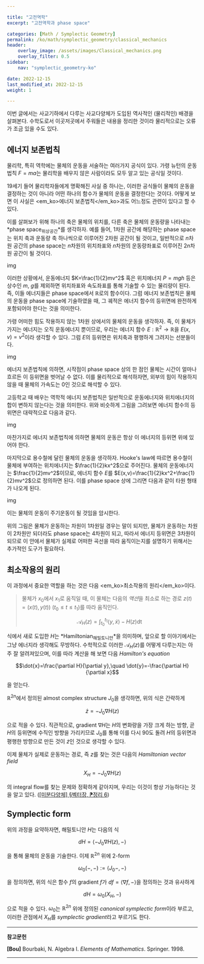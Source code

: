 ```yaml
---

title: "고전역학"
excerpt: "고전역학과 phase space"

categories: [Math / Symplectic Geometry]
permalink: /ko/math/symplectic_geometry/classical_mechanics
header:
    overlay_image: /assets/images/Classical_mechanics.png
    overlay_filter: 0.5
sidebar: 
    nav: "symplectic_geometry-ko"

date: 2022-12-15
last_modified_at: 2022-12-15
weight: 1

---
```


이번 글에서는 사교기하에서 다루는 사교다양체가 도입된 역사적인 (물리적인) 배경을 살펴본다. 수학도로서 이곳저곳에서 주워들은 내용을 정리한 것이라 물리적으로는 오류가 조금 있을 수도 있다.

## 에너지 보존법칙

물리학, 특히 역학에는 물체의 운동을 서술하는 여러가지 공식이 있다. 가령 뉴턴의 운동법칙 $F=ma$는 물리학을 배우지 않은 사람이라도 모두 알고 있는 공식일 것이다. 

19세기 들어 물리학자들에게 명확해진 사실 중 하나는, 이러한 공식들이 물체의 운동을 결정하는 것이 아니라 어떤 하나의 함수가 물체의 운동을 결정한다는 것이다. 어떻게 보면 이 사실은 <em_ko>에너지 보존법칙</em_ko>과도 어느정도 관련이 있다고 할 수 있다. 

이를 살펴보가 위해 하나의 축은 물체의 위치를, 다른 축은 물체의 운동량을 나타내는 *phase space<sub>위상공간</sub>*를 생각하자.  예를 들어, 1차원 공간에 해당하는 phase space는 위치 축과 운동량 축 하나씩으로 이루어진 2차원 공간이 될 것이고, 일반적으로 $n$차원 공간의 phase space는 $n$차원의 위치좌표와 $n$차원의 운동량좌표로 이루어진 $2n$차원 공간이 될 것이다.

img

이러한 상황에서, 운동에너지 $K=\frac{1}{2}mv^2$ 혹은 위치에너지 $P=mgh$ 등은 상수인 $m$, $g$를 제외하면 위치좌표와 속도좌표를 통해 기술할 수 있는 물리량이 된다. 즉, 이들 에너지들은 phase space에서 $\mathbb{R}$로의 함수이다. 그럼 에너지 보존법칙은 물체의 운동을 phase space에 기술하였을 때, 그 궤적은 에너지 함수의 등위면에 완전하게 포함되어야 한다는 것을 의미한다. 

가령 어떠한 힘도 작용하지 않는 1차원 상에서의 물체의 운동을 생각하자. 즉, 이 물체가 가지는 에너지는 오직 운동에너지 뿐이므로, 우리는 에너지 함수 $E:\mathbb{R}^2\rightarrow\mathbb{R}$을 $E(x,v)=v^2$이라 생각할 수 있다. 그럼 $E$의 등위면은 위치축과 평행하게 그려지는 선분들이다.

img

에너지 보존법칙에 의하면, 시작점이 phase space 상의 한 점인 물체는 시간이 얼마나 흐르든 이 등위면을 벗어날 수 없다. 이를 물리적으로 해석하자면, 외부의 힘이 작용하지 않을 때 물체의 가속도는 0인 것으로 해석할 수 있다.

고등학교 때 배우는 역학적 에너지 보존법칙은 일반적으로 운동에너지와 위치에너지의 합이 변하지 않는다는 것을 의미한다. 위와 비슷하게 그림을 그려보면 에너지 함수의 등위면은 대략적으로 다음과 같다.

img

마찬가지로 에너지 보존법칙에 의하면 물체의 운동은 항상 이 에너지의 등위면 위에 있어야 한다.

마지막으로 용수철에 달린 물체의 운동을 생각하자. Hooke's law에 따르면 용수철이 물체에 부여하는 위치에너지는 $\frac{1}{2}kx^2$으로 주어진다. 물체의 운동에너지는 $\frac{1}{2}mv^2$이므로, 에너지 함수 $E$를 $E(x,v)=\frac{1}{2}kx^2+\frac{1}{2}mv^2$으로 정의하면 된다. 이를 phase space 상에 그리면 다음과 같이 타원 형태가 나오게 된다.

img

이는 물체의 운동이 주기운동이 될 것임을 암시한다.

위의 그림은 물체가 운동하는 차원이 1차원일 경우는 말이 되지만, 물체가 운동하는 차원이 2차원만 되더라도 phase space는 4차원이 되고, 따라서 에너지 등위면은 3차원이 되므로 이 안에서 물체가 실제로 어떠한 곡선을 따라 움직이는지를 설명하기 위해서는 추가적인 도구가 필요하다. 

## 최소작용의 원리

이 과정에서 중요한 역할을 하는 것은 다음 <em_ko>최소작용의 원리</em_ko>이다.

> 물체가 $x_0$에서 $x_1$로 움직일 때, 이 물체는 다음의 *액션*을 최소로 하는 경로 $z(t)=(x(t),y(t))$ ($t_0\leq t\leq t_1$)를 따라 움직인다.
> 
> $$\mathcal{A}_H(z)=\int_{t_0}^{t_1}\langle y,\dot{x}\rangle-H(z)\mathop{dt}$$

식에서 새로 도입한 $H$는 *Hamiltonian<sub>해밀토니안</sub>*을 의미하며, 앞으로 할 이야기에서는 그냥 에너지라 생각해도 무방하다. 수학적으로 이러한 $\mathcal{A}_H(z)$를 어떻게 다루는지는 아주 잘 알려져있으며, 이를 따라 계산을 해 보면 다음 *Hamilton's equation*

$$\dot{x}=\frac{\partial H}{\partial y},\quad \dot{y}=-\frac{\partial H}{\partial x}$$

을 얻는다.

$\mathbb{R}^{2n}$에서 정의된 almost complex structure $J_0$을 생각하면, 위의 식은 간략하게

$$\dot{z}=-J_0\nabla H(z)$$

으로 적을 수 있다. 직관적으로, gradient $\nabla H$는 $H$의 변화량을 가장 크게 하는 방향, 곧 $H$의 등위면에 수직인 방향을 가리키므로 $J_0$를 통해 이를 다시 90도 돌려 $H$의 등위면과 평행한 방향으로 만든 것이 $\dot{z}$인 것으로 생각할 수 있다. 

이제 물체가 실제로 운동하는 경로, 즉 $z$를 찾는 것은 다음의 *Hamiltonian vector field*

$$X_H=-J_0\nabla H(z)$$

의 integral flow를 찾는 문제와 정확하게 같아지며, 우리는 이것이 항상 가능하다는 것을 알고 있다. ([\[미분다양체\] §벡터장, ⁋정리 6](/ko/math/manifold/vector_fields#thm6))

## Symplectic form

위의 과정을 요약하자면, 해밀토니안 $H$는 다음의 식

$$dH=\langle-J_0\nabla H(z), -\rangle$$

을 통해 물체의 운동을 기술한다. 이제 $\mathbb{R}^{2n}$ 위에 $2$-form

$$\omega_0(-,-):=\langle J_0-, -\rangle$$

을 정의하면, 위의 식은 함수 $f$의 gradient $f$가 $df=\langle \nabla f,-\rangle$을 정의하는 것과 유사하게

$$dH=\omega_0(X_H, -)$$

으로 적을 수 있다. $\omega_0$는 $\mathbb{R}^{2n}$ 위에 정의된 *canonical symplectic form*이라 부르고, 이러한 관점에서 $X_H$를 *symplectic gradient*라고 부르기도 한다.

---

**참고문헌**

**[Bou]** Bourbaki, N. Algebra I. *Elements of Mathematics*. Springer. 1998.  

---

[^1]: 엄밀하게 말하자면 속도에 해당하는 축이 아니라 운동량(momentum)에 해당하는 축이다. 이는 속도가 tangent vector인데 반해, 운동량은 cotangent space의 원소이기 때문이다. 한편, phase space의 한글명은 topological space와 겹치지만 어차피 이 블로그에서는 phase space를 언급할 일이 별로 없다.